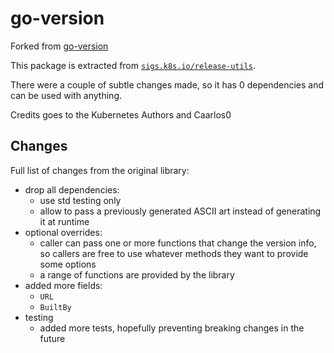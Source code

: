 # go-version

Forked from [go-version](https://github.com/caarlos0/go-version)

This package is extracted from
[`sigs.k8s.io/release-utils`](https://github.com/kubernetes-sigs/release-utils).

There were a couple of subtle changes made, so it has 0 dependencies and can be
used with anything.

Credits goes to the Kubernetes Authors and Caarlos0

## Changes

Full list of changes from the original library:

- drop all dependencies:
	- use std testing only
	- allow to pass a previously generated ASCII art instead of generating it
	  at runtime
- optional overrides:
	- caller can pass one or more functions that change the version info, so
	  callers are free to use whatever methods they want to provide some options
	- a range of functions are provided by the library
- added more fields:
	- `URL`
	- `BuiltBy`
- testing
	- added more tests, hopefully preventing breaking changes in the future
